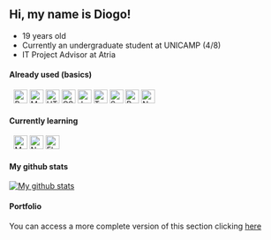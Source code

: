 ## Hi, my name is Diogo!
- 19 years old
- Currently an undergraduate student at UNICAMP (4/8)
- IT Project Advisor at Atria

#### Already used (basics)
&nbsp;
<img src="https://img.shields.io/badge/Python-282C34?logo=python" alt="Python logo" title="Python" height="25" />
<img src="https://img.shields.io/badge/MySQL-282C34?logo=MySQL&logoColor=E34F50" alt="MySQL logo" title="MySQL" height="25" />
<img src="https://img.shields.io/badge/HTML-282C34?logo=html5&logoColor=E34F26" alt="HTML5 logo" title="HTML5" height="25" />
<img src="https://img.shields.io/badge/CSS-282C34?logo=css3&logoColor=1572B6" alt="CSS3 logo" title="CSS3" height="25" />
<img src="https://img.shields.io/badge/JavaScript-282C34?logo=javascript&logoColor=F7DF1E" alt="JavaScript logo" title="JavaScript" height="25" />
<img src="https://img.shields.io/badge/TypeScript-282C34?logo=typescript&logoColor=3178C6" alt="TypeScript logo" title="TypeScript" height="25" />
<img src="https://img.shields.io/badge/Sass-282C34?logo=sass&logoColor=CC6699" alt="Sass logo" title="Sass" height="25" />
<img src="https://img.shields.io/badge/React-282C34?logo=react&logoColor=61DAFB" alt="React logo" title="React" height="25" />
<img src="https://img.shields.io/badge/Node.js-282C34?logo=node.js&logoColor=339933" alt="Node.js logo" title="Node.js" height="25" />

#### Currently learning
&nbsp;
<img src="https://img.shields.io/badge/MongoDB-282C34?logo=mongodb&logoColor=47A248" alt="MongoDB logo" title="MongoDB" height="25" />
<img src="https://img.shields.io/badge/Next.js-282C34?logo=next.js&logoColor=FFFFFF" alt="Next.js logo" title="Next.js" height="25" />
<img src="https://img.shields.io/badge/Flutter-282C34?logo=flutter&logoColor=02569B" alt="Flutter logo" title="Flutter" height="25" />

#### My github stats
[![My github stats](https://github-readme-stats.vercel.app/api?username=Di-santos&show_icons=true&theme=dracula)](https://github.com/Di-santos)

#### Portfolio
You can access a more complete version of this section clicking [here](https://di-santos.github.io/me)
